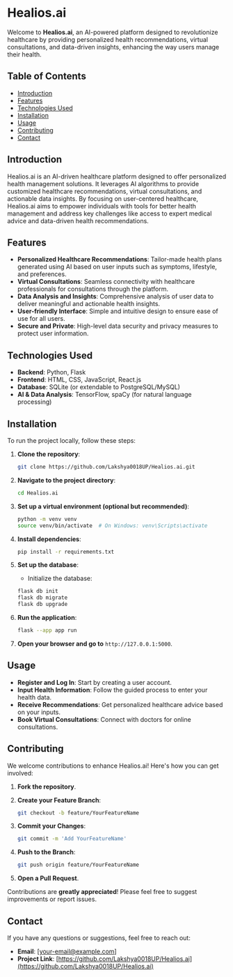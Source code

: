 # Healios.ai

Welcome to **Healios.ai**, an AI-powered platform designed to revolutionize healthcare by providing personalized health recommendations, virtual consultations, and data-driven insights, enhancing the way users manage their health.

## Table of Contents

- [Introduction](#introduction)
- [Features](#features)
- [Technologies Used](#technologies-used)
- [Installation](#installation)
- [Usage](#usage)
- [Contributing](#contributing)
- [Contact](#contact)

## Introduction

Healios.ai is an AI-driven healthcare platform designed to offer personalized health management solutions. It leverages AI algorithms to provide customized healthcare recommendations, virtual consultations, and actionable data insights. By focusing on user-centered healthcare, Healios.ai aims to empower individuals with tools for better health management and address key challenges like access to expert medical advice and data-driven health recommendations.

## Features

- **Personalized Healthcare Recommendations**: Tailor-made health plans generated using AI based on user inputs such as symptoms, lifestyle, and preferences.
- **Virtual Consultations**: Seamless connectivity with healthcare professionals for consultations through the platform.
- **Data Analysis and Insights**: Comprehensive analysis of user data to deliver meaningful and actionable health insights.
- **User-friendly Interface**: Simple and intuitive design to ensure ease of use for all users.
- **Secure and Private**: High-level data security and privacy measures to protect user information.

## Technologies Used

- **Backend**: Python, Flask
- **Frontend**: HTML, CSS, JavaScript, React.js
- **Database**: SQLite (or extendable to PostgreSQL/MySQL)
- **AI & Data Analysis**: TensorFlow, spaCy (for natural language processing)

## Installation

To run the project locally, follow these steps:

1. **Clone the repository**:

    ```bash
    git clone https://github.com/Lakshya0018UP/Healios.ai.git
    ```

2. **Navigate to the project directory**:

    ```bash
    cd Healios.ai
    ```

3. **Set up a virtual environment (optional but recommended)**:

    ```bash
    python -m venv venv
    source venv/bin/activate  # On Windows: venv\Scripts\activate
    ```

4. **Install dependencies**:

    ```bash
    pip install -r requirements.txt
    ```

5. **Set up the database**:
    - Initialize the database:

    ```bash
    flask db init
    flask db migrate
    flask db upgrade
    ```

6. **Run the application**:

    ```bash
    flask --app app run
    ```

7. **Open your browser and go to** `http://127.0.0.1:5000`.

## Usage

- **Register and Log In**: Start by creating a user account.
- **Input Health Information**: Follow the guided process to enter your health data.
- **Receive Recommendations**: Get personalized healthcare advice based on your inputs.
- **Book Virtual Consultations**: Connect with doctors for online consultations.

## Contributing

We welcome contributions to enhance Healios.ai! Here's how you can get involved:

1. **Fork the repository**.
2. **Create your Feature Branch**: 

    ```bash
    git checkout -b feature/YourFeatureName
    ```

3. **Commit your Changes**: 

    ```bash
    git commit -m 'Add YourFeatureName'
    ```

4. **Push to the Branch**: 

    ```bash
    git push origin feature/YourFeatureName
    ```

5. **Open a Pull Request**.

Contributions are **greatly appreciated**! Please feel free to suggest improvements or report issues.

## Contact

If you have any questions or suggestions, feel free to reach out:

- **Email**: [your-email@example.com]
- **Project Link**: [https://github.com/Lakshya0018UP/Healios.ai](https://github.com/Lakshya0018UP/Healios.ai)
